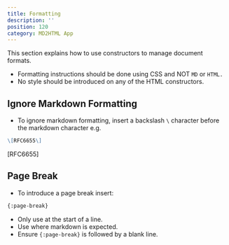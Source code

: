 ```yaml
---
title: Formatting
description: ''
position: 120
category: MD2HTML App
---
```

This section explains how to use constructors to manage document formats.

* Formatting instructions should be done using CSS and NOT `MD` or `HTML.`
* No style should be introduced on any of the HTML constructors.

## Ignore Markdown Formatting

* To ignore markdown formatting, insert a  backslash `\` character before the markdown character e.g.

```md
\[RFC6655\]
```

\[RFC6655\]

## Page Break

* To introduce a page break insert:

```md
{:page-break}
```

* Only use at the start of a line.
* Use where markdown is expected.
* Ensure `{:page-break}` is followed by a blank line.
